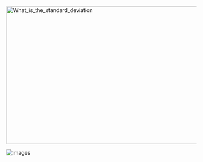 <img width="820" height="365" alt="What_is_the_standard_deviation" src="https://github.com/user-attachments/assets/b8739b05-3fba-457c-bfe9-75d424288253" />


![images](https://github.com/user-attachments/assets/daf4afb8-1bb8-4ddd-aca7-1019c992da74)

